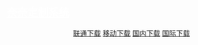 ## <a style="color: #fff" href="https://space.bilibili.com/640736191" target="_blank" rel="noopener noreferrer" title="By bilibili@sukikirakira">奈奈定制系统</a>

<p align="center">
    <a class="btn" rel="noopener noreferrer" href="https://download.fuibafuyu.cn/d/123/System/Windows/kaguranana/kaguranana%20OS.wim">联通下载</a>
    <a class="btn" rel="noopener noreferrer" href="https://download.fuibafuyu.cn/d/139/System/Windows/kaguranana/kaguranana%20OS.wim">移动下载</a>
    <a class="btn" rel="noopener noreferrer" href="https://download.fuibafuyu.cn/d/Ali/System/Windows/kaguranana/kaguranana%20OS.wim">国内下载</a>
    <a class="btn" rel="noopener noreferrer" href="https://download.fuibafuyu.cn/d/OD/System/Windows/kaguranana/kaguranana%20OS.wim">国际下载</a>
</p>
